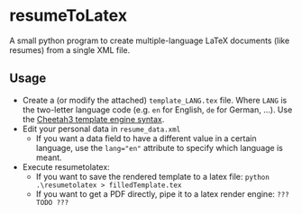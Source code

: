 # resumeToLatex

A small python program to create multiple-language LaTeX documents (like resumes) from a single XML file.

## Usage

* Create a (or modify the attached) `template_LANG.tex` file. Where `LANG` is the two-letter language code (e.g. `en` for English, `de` for German, ...). Use the [Cheetah3 template engine syntax](http://cheetahtemplate.org/users_guide/intro.html#give-me-an-example).
* Edit your personal data in `resume_data.xml`
    * If you want a data field to have a different value in a certain language, use the `lang="en"` attribute to specify which language is meant.
* Execute resumetolatex:
    * If you want to save the rendered template to a latex file: `python .\resumetolatex > filledTemplate.tex`
    * If you want to get a PDF directly, pipe it to a latex render engine: `??? TODO ???`

